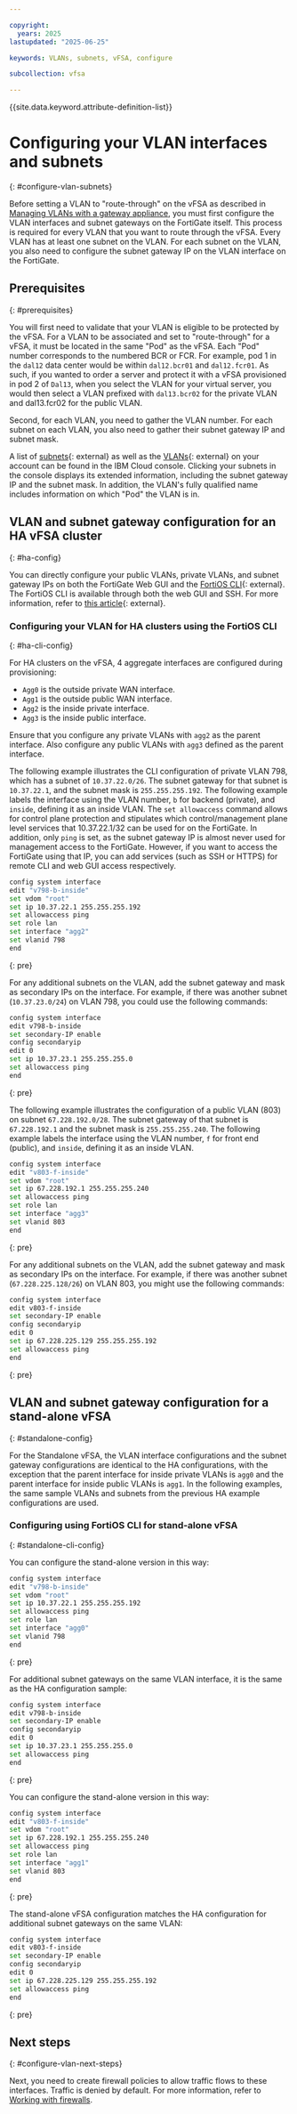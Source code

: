 ```yaml
---

copyright:
  years: 2025
lastupdated: "2025-06-25"

keywords: VLANs, subnets, vFSA, configure

subcollection: vfsa

---
```


{{site.data.keyword.attribute-definition-list}}

# Configuring your VLAN interfaces and subnets
{: #configure-vlan-subnets}

Before setting a VLAN to "route-through" on the vFSA as described in [Managing VLANs with a gateway appliance](/docs/virtual-router-appliance?topic=virtual-router-appliance-managing-vlans-and-gateway-appliances), you must first configure the VLAN interfaces and subnet gateways on the FortiGate itself. This process is required for every VLAN that you want to route through the vFSA. Every VLAN has at least one subnet on the VLAN. For each subnet on the VLAN, you also need to configure the subnet gateway IP on the VLAN interface on the FortiGate.

## Prerequisites
{: #prerequisites}

You will first need to validate that your VLAN is eligible to be protected by the vFSA. For a VLAN to be associated and set to "route-through" for a vFSA, it must be located in the same "Pod" as the vFSA. Each "Pod" number corresponds to the numbered BCR or FCR. For example, pod 1 in the `dal12` data center would be within `dal12.bcr01` and `dal12.fcr01`. As such, if you wanted to order a server and protect it with a vFSA provisioned in pod 2 of `Dal13`, when you select the VLAN for your virtual server, you would then select a VLAN prefixed with `dal13.bcr02` for the private VLAN and dal13.fcr02 for the public VLAN.

Second, for each VLAN, you need to gather the VLAN number. For each subnet on each VLAN, you also need to gather their subnet gateway IP and subnet mask.

A list of [subnets](https://cloud.ibm.com/networking/subnets){: external} as well as the [VLANs](https://cloud.ibm.com/networking/vlans){: external} on your account can be found in the IBM Cloud console. Clicking your subnets in the console displays its extended information, including the subnet gateway IP and the subnet mask. In addition, the VLAN's fully qualified name includes information on which "Pod" the VLAN is in.

## VLAN and subnet gateway configuration for an HA vFSA cluster
{: #ha-config}

You can directly configure your public VLANs, private VLANs, and subnet gateway IPs on both the FortiGate Web GUI and the [FortiOS CLI](https://docs.fortinet.com/document/fortigate/7.4.3/cli-reference/84566/fortios-cli-reference){: external}. The FortiOS CLI is available through both the web GUI and SSH. For more information, refer to [this article](https://docs.fortinet.com/document/fortigate/7.4.3/administration-guide/554099/qinq-802-1q-in-802-1q){: external}.

### Configuring your VLAN for HA clusters using the FortiOS CLI
{: #ha-cli-config}

For HA clusters on the vFSA, 4 aggregate interfaces are configured during provisioning:

* `Agg0` is the outside private WAN interface. 
* `Agg1` is the outside public WAN interface. 
* `Agg2` is the inside private interface. 
* `Agg3` is the inside public interface. 

Ensure that you configure any private VLANs with `agg2` as the parent interface. Also configure any public VLANs with `agg3` defined as the parent interface. 

The following example illustrates the CLI configuration of private VLAN 798, which has a subnet of `10.37.22.0/26`. The subnet gateway for that subnet is `10.37.22.1`, and the subnet mask is `255.255.255.192`. The following example labels the interface using the VLAN number, `b` for backend (private), and `inside`, defining it as an inside VLAN. The `set allowaccess` command allows for control plane protection and stipulates which control/management plane level services that 10.37.22.1/32 can be used for on the FortiGate. In addition, only `ping` is set, as the subnet gateway IP is almost never used for management access to the FortiGate. However, if you want to access the FortiGate using that IP, you can add services (such as SSH or HTTPS) for remote CLI and web GUI access respectively. 

```sh
config system interface
edit "v798-b-inside"
set vdom "root"
set ip 10.37.22.1 255.255.255.192
set allowaccess ping
set role lan
set interface "agg2"
set vlanid 798
end
```
{: pre}

For any additional subnets on the VLAN, add the subnet gateway and mask as secondary IPs on the interface. For example, if there was another subnet (`10.37.23.0/24`) on VLAN 798, you could use the following commands:

```sh
config system interface
edit v798-b-inside
set secondary-IP enable
config secondaryip
edit 0
set ip 10.37.23.1 255.255.255.0
set allowaccess ping
end
```
{: pre}

The following example illustrates the configuration of a public VLAN (803) on subnet `67.228.192.0/28`. The subnet gateway of that subnet is `67.228.192.1` and the subnet mask is `255.255.255.240`. The following example labels the interface using the VLAN number, `f` for front end (public), and `inside`, defining it as an inside VLAN.

```sh
config system interface
edit "v803-f-inside"
set vdom "root"
set ip 67.228.192.1 255.255.255.240
set allowaccess ping
set role lan
set interface "agg3"
set vlanid 803
end
```
{: pre}

For any additional subnets on the VLAN, add the subnet gateway and mask as secondary IPs on the interface. For example, if there was another subnet (`67.228.225.128/26`) on VLAN 803, you might use the following commands:

```sh
config system interface
edit v803-f-inside
set secondary-IP enable
config secondaryip
edit 0
set ip 67.228.225.129 255.255.255.192
set allowaccess ping
end
```
{: pre}

## VLAN and subnet gateway configuration for a stand-alone vFSA
{: #standalone-config}

For the Standalone vFSA, the VLAN interface configurations and the subnet gateway configurations are identical to the HA configurations, with the exception that the parent interface for inside private VLANs is `agg0` and the parent interface for inside public VLANs is `agg1`. In the following examples, the same sample VLANs and subnets from the previous HA example configurations are used.

### Configuring using FortiOS CLI for stand-alone vFSA
{: #standalone-cli-config}

You can configure the stand-alone version in this way:

```sh
config system interface
edit "v798-b-inside"
set vdom "root"
set ip 10.37.22.1 255.255.255.192
set allowaccess ping
set role lan
set interface "agg0"
set vlanid 798
end
```
{: pre}

For additional subnet gateways on the same VLAN interface, it is the same as the HA configuration sample:

```sh
config system interface
edit v798-b-inside
set secondary-IP enable
config secondaryip
edit 0
set ip 10.37.23.1 255.255.255.0
set allowaccess ping
end
```
{: pre}

You can configure the stand-alone version in this way:

```sh
config system interface
edit "v803-f-inside"
set vdom "root"
set ip 67.228.192.1 255.255.255.240
set allowaccess ping
set role lan
set interface "agg1"
set vlanid 803
end
```
{: pre}

The stand-alone vFSA configuration matches the HA configuration for additional subnet gateways on the same VLAN:

```sh
config system interface
edit v803-f-inside
set secondary-IP enable
config secondaryip
edit 0
set ip 67.228.225.129 255.255.255.192
set allowaccess ping
end
```
{: pre}

## Next steps
{: #configure-vlan-next-steps}

Next, you need to create firewall policies to allow traffic flows to these interfaces. Traffic is denied by default. For more information, refer to [Working with firewalls](/docs/vfsa?topic=vfsa-working-with-firewalls).
